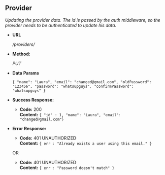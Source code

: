 **Provider**
----
  _Updating the provider data. The id is passed by the auth middleware, so the provider needs to be authenticated to update his data._

* **URL**

  _/providers/_

* **Method:**
  
  _PUT_

* **Data Params**

  `{
	"name": "Laura",
	"email": "changed@gmail.com",
	"oldPassword": "123456",
	"password": "whatsupguys",
	"confirmPassword": "whatsupguys"
}
  `

* **Success Response:**
  
  * **Code:** 200 <br />
    **Content:** `{ "id" : 1, "name": "Laura", "email": "changed@gmail.com"}`
 
* **Error Response:**

  * **Code:** 401 UNAUTHORIZED <br />
    **Content:** `{ err : "Already exists a user using this email." }`

  OR

  * **Code:** 401 UNAUTHORIZED <br />
    **Content:** `{ err : "Password doesn't match" }`
